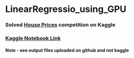 # LinearRegressio_using_GPU
### Solved [House Prices](https://www.kaggle.com/c/house-prices-advanced-regression-techniques) competition on Kaggle
### [Kaggle Notebook Link](https://www.kaggle.com/jashanjotsinghbindra/datascienceass1-101903159)
#### Note - see output files uploaded on github and not kaggle
